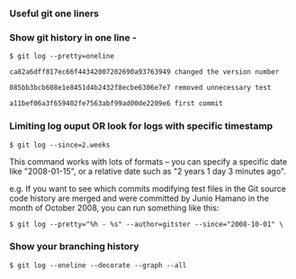 ### Useful git one liners
### Show git history in one line - 
`$ git log --pretty=oneline`

`ca82a6dff817ec66f44342007202690a93763949 changed the version number`

`085bb3bcb608e1e8451d4b2432f8ecbe6306e7e7 removed unnecessary test`

`a11bef06a3f659402fe7563abf99ad00de2209e6 first commit`

### Limiting log ouput OR look for logs with specific timestamp
`$ git log --since=2.weeks`

This command works with lots of formats – you can specify a specific date
like "2008-01-15", or a relative date such as "2 years 1 day 3 minutes
ago".

e.g.
If you want to see which commits modifying test files in the Git
source code history are merged and were committed by Junio Hamano in the
month of October 2008, you can run something like this:

`$ git log --pretty="%h - %s" --author=gitster --since="2008-10-01" \`

### Show your branching history
`$ git log --oneline --decorate --graph --all`
